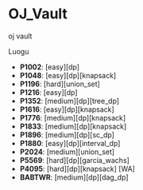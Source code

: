 # OJ_Vault
oj vault

Luogu
+ **P1002**: [easy][dp]
+ **P1048**: [easy][dp][knapsack]
+ **P1196**: [hard][union_set]
+ **P1216**: [easy][dp]
+ **P1352**: [medium][dp][tree_dp]
+ **P1616**: [easy][dp][knapsack]
+ **P1776**: [medium][dp][knapsack]
+ **P1833**: [medium][dp][knapsack]
+ **P1896**: [medium][dp][sc_dp]
+ **P1880**: [easy][dp][interval_dp]
+ **P2024**: [medium][union_set]
+ **P5569**: [hard][dp][garcia_wachs]
+ **P4095**: [hard][dp][knapsack] [WA]
+ **BABTWR**: [medium][dp][dag_dp]